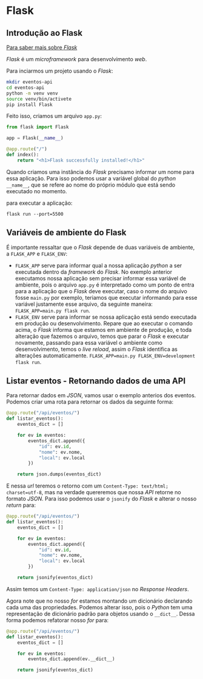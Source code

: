 # Flask

## Introdução ao Flask

[Para saber mais sobre _Flask_](https://flask.palletsprojects.com/en/2.0.x/)

_Flask_ é um _microframework_ para desenvolvimento _web_.

Para inciarmos um projeto usando o _Flask_:

```bash
mkdir eventos-api
cd eventos-api
python -m venv venv
source venv/bin/activete
pip install Flask
```

Feito isso, criamos um arquivo `app.py`:

```py
from flask import Flask

app = Flask(__name__)

@app.route("/")
def index():
    return "<h1>Flask successfully installed!</h1>"
```

Quando criamos uma instância do _Flask_ precisamo informar um nome para essa aplicação. Para isso podemos usar a variável global do _python_ `__name__`, que se refere ao nome do próprio módulo que está sendo executado no momento.

para executar a aplicação:

`flask run --port=5500`

## Variáveis de ambiente do Flask

É importante ressaltar que o _Flask_ depende de duas variáveis de ambiente, a `FLASK_APP` e `FLASK_ENV`:

  * `FLASK_APP` serve para informar qual a nossa aplicação _python_ a ser executada dentro da _framework_ do _Flask_. No exemplo anterior executamos nossa aplicação sem precisar informar essa variável de ambiente, pois o arquivo `app.py` é interpretado como um ponto de entra para a aplicação que o _Flask_ deve executar, caso o nome do arquivo fosse `main.py` por exemplo, teriamos que executar informando para esse variável justamente esse arquivo, da seguinte maneira: `FLASK_APP=main.py flask run`.
  * `FLASK_ENV` serve para informar se nossa aplicação está sendo executada em produção ou desenvolvimento. Repare que ao executar o comando acima, o _Flask_ informa que estamos em ambiente de produção, e toda alteração que fazemos o arquivo, temos que parar o _Flask_ e executar novamente, passando para essa variável o ambiente como desenvolvimento, temos o _live reload_, assim o _Flask_ identifica as alterações automaticamente. `FLASK_APP=main.py FLASK_ENV=development flask run`.

## Listar eventos - Retornando dados de uma API

Para retornar dados em _JSON_, vamos usar o exemplo anterios dos eventos. Podemos criar uma rota para retornar os dados da seguinte forma:

```py
@app.route("/api/eventos/")
def listar_eventos():
    eventos_dict = []

    for ev in eventos:
        eventos_dict.append({
            "id": ev.id,
            "nome": ev.nome,
            "local": ev.local
        })

    return json.dumps(eventos_dict)
```

E nessa _url_ teremos o retorno com um `Content-Type: text/html; charset=utf-8`, mas na verdade quereremos que nossa _API_ retorne no formato _JSON_. Para isso podemos usar o `jsonify` do _Flask_ e alterar o nosso _return_ para:

```py
@app.route("/api/eventos/")
def listar_eventos():
    eventos_dict = []

    for ev in eventos:
        eventos_dict.append({
            "id": ev.id,
            "nome": ev.nome,
            "local": ev.local
        })

    return jsonify(eventos_dict)
```

Assim temos um `Content-Type: application/json` no _Response Headers_.

Agora note que no nosso _for_ estamos montando um dicionário declarando cada uma das propriedades. Podemos alterar isso, pois o _Python_ tem uma representação de dicionário padrão para objetos usando o `__dict__`. Dessa forma podemos refatorar nosso _for_ para:

```py
@app.route("/api/eventos/")
def listar_eventos():
    eventos_dict = []

    for ev in eventos:
        eventos_dict.append(ev.__dict__)

    return jsonify(eventos_dict)
```